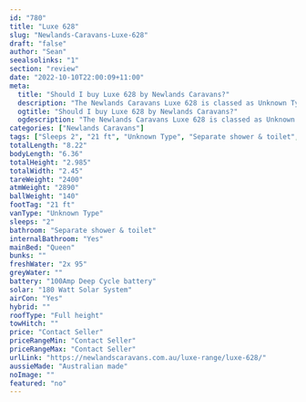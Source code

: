 ```yaml
---
id: "780"
title: "Luxe 628"
slug: "Newlands-Caravans-Luxe-628"
draft: "false"
author: "Sean"
seealsolinks: "1"
section: "review"
date: "2022-10-10T22:00:09+11:00"
meta:
  title: "Should I buy Luxe 628 by Newlands Caravans?"
  description: "The Newlands Caravans Luxe 628 is classed as Unknown Type, and sleeps 2 people. It is Australian made and comes in at 21 ft. It generally has Separate shower & toilet."
  ogtitle: "Should I buy Luxe 628 by Newlands Caravans?"
  ogdescription: "The Newlands Caravans Luxe 628 is classed as Unknown Type, and sleeps 2 people. It is Australian made and comes in at 21 ft. It generally has Separate shower & toilet."
categories: ["Newlands Caravans"]
tags: ["Sleeps 2", "21 ft", "Unknown Type", "Separate shower & toilet", "Full height", "Price Unknown"]
totalLength: "8.22"
bodyLength: "6.36"
totalHeight: "2.985"
totalWidth: "2.45"
tareWeight: "2400"
atmWeight: "2890"
ballWeight: "140"
footTag: "21 ft"
vanType: "Unknown Type"
sleeps: "2"
bathroom: "Separate shower & toilet"
internalBathroom: "Yes"
mainBed: "Queen"
bunks: ""
freshWater: "2x 95"
greyWater: ""
battery: "100Amp Deep Cycle battery"
solar: "180 Watt Solar System"
airCon: "Yes"
hybrid: ""
roofType: "Full height"
towHitch: ""
price: "Contact Seller"
priceRangeMin: "Contact Seller"
priceRangeMax: "Contact Seller"
urlLink: "https://newlandscaravans.com.au/luxe-range/luxe-628/"
aussieMade: "Australian made"
noImage: ""
featured: "no"
---
```

